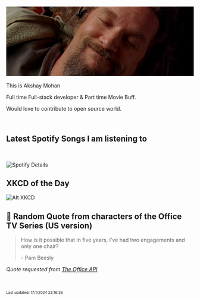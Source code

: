 [![Akshay's GitHub Banner](./assets/bigLebowski.jpg)](https://github.com/AkshayHere)

This is Akshay Mohan

Full time Full-stack developer & Part time Movie Buff.

Would love to contribute to open source world.

<!-- ## &#x1f4c8; GitHub Stats

<br>
<a href="https://github.com/akshayhere">
  <img align="center" style="margin:0.5rem" src="https://dudes-abides-this-github-stats.vercel.app/api/top-langs/?username=akshayhere&layout=compact&hide=html,css&disable_animations=true&theme=cobalt&card_width=410px" alt="Akshay's GitHub Stats" />
</a> -->

<br>

## Latest Spotify Songs I am listening to

<br>

![Spotify Details](https://spotify-recently-played-readme.vercel.app/api?user=akshay_here&unique=true)

## XKCD of the Day

![Alt XKCD](https://imgs.xkcd.com/comics/bad_date.png)


## 📣 Random Quote from characters of the Office TV Series (US version)

> How is it possible that in five years, I’ve had two engagements and only one chair?
>
> <p>- Pam Beesly</p>

_Quote requested from [The Office API](https://officeapi.akashrajpurohit.com/quote/random)_

<br>

<sub><sup>Last updated: 17/1/2024 23:16:36</sup></sub>
